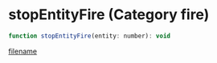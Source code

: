 # stopEntityFire (Category fire)

```js
function stopEntityFire(entity: number): void
```

[filename](stopEntityFire_m.md ':include')
